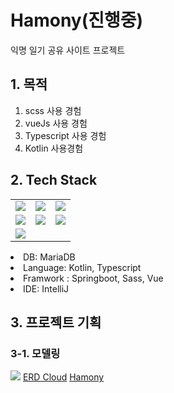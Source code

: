 # Hamony(진행중)
익명 일기 공유 사이트 프로젝트

## 1. 목적
1. scss 사용 경험
2. vueJs 사용 경험
3. Typescript 사용 경험
4. Kotlin 사용경험

## 2. Tech Stack
<tabs>
    <tab title="Image">
        <table>
           <tr>
              <td><img src="mariadb.jpg" /></td>
              <td><img src="kotlin.jpg" /></td>
              <td><img src="springboot.jpg" /></td>
           </tr>
           <tr>
              <td><img src="sass.jpg" /></td>
              <td><img src="vue.jpg" /></td>
              <td><img src="typescript.jpg" /></td>
           </tr>
           <tr>
              <td><img src="intelij.jpg" /></td>
           </tr>
        </table>
    </tab>
    <tab title="text">
        <list>
            <li>DB: MariaDB</li>
            <li>Language: Kotlin, Typescript</li>
            <li>Framwork : Springboot, Sass, Vue</li>
            <li>IDE: IntelliJ</li>
        </list>
    </tab>
</tabs>

## 3. 프로젝트 기획

### 3-1. 모델링
<img src="hamonyERD.jpg" thumbnail="true"/>

<seealso>
    <category ref="erdcloud">
        <a href="https://www.erdcloud.com/d/FBcpwDQxviNr93FA4">ERD Cloud</a>
    </category>
    <category ref="git">
        <a href="https://github.com/yoosc89/hamony">Hamony</a>
    </category>
</seealso>